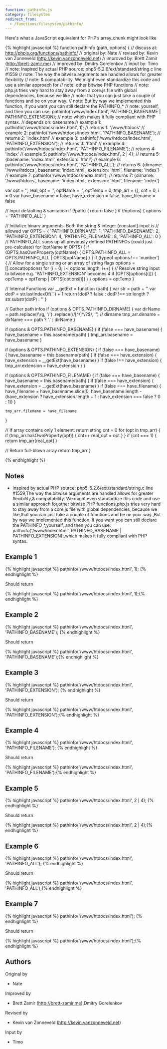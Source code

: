 ```yaml
---
function: pathinfo.js
category: filesystem
redirect_from:
  - /functions/filesystem/pathinfo/
---
```


<!-- WARNING! This file is auto generated by `npm run web:inject`, do not edit by hand -->

Here's what a JavaScript equivalent for PHP’s array_chunk might look like

{% highlight javascript %}
function pathinfo (path, options) {
  //  discuss at: http://phpjs.org/functions/pathinfo/
  // original by: Nate
  //  revised by: Kevin van Zonneveld (http://kevin.vanzonneveld.net)
  // improved by: Brett Zamir (http://brett-zamir.me)
  // improved by: Dmitry Gorelenkov
  //    input by: Timo
  //        note: Inspired by actual PHP source: php5-5.2.6/ext/standard/string.c line #1559
  //        note: The way the bitwise arguments are handled allows for greater flexibility
  //        note: & compatability. We might even standardize this code and use a similar approach for
  //        note: other bitwise PHP functions
  //        note: php.js tries very hard to stay away from a core.js file with global dependencies, because we like
  //        note: that you can just take a couple of functions and be on your way.
  //        note: But by way we implemented this function, if you want you can still declare the PATHINFO_*
  //        note: yourself, and then you can use: pathinfo('/www/index.html', PATHINFO_BASENAME | PATHINFO_EXTENSION);
  //        note: which makes it fully compliant with PHP syntax.
  //  depends on: basename
  //   example 1: pathinfo('/www/htdocs/index.html', 1);
  //   returns 1: '/www/htdocs'
  //   example 2: pathinfo('/www/htdocs/index.html', 'PATHINFO_BASENAME');
  //   returns 2: 'index.html'
  //   example 3: pathinfo('/www/htdocs/index.html', 'PATHINFO_EXTENSION');
  //   returns 3: 'html'
  //   example 4: pathinfo('/www/htdocs/index.html', 'PATHINFO_FILENAME');
  //   returns 4: 'index'
  //   example 5: pathinfo('/www/htdocs/index.html', 2 | 4);
  //   returns 5: {basename: 'index.html', extension: 'html'}
  //   example 6: pathinfo('/www/htdocs/index.html', 'PATHINFO_ALL');
  //   returns 6: {dirname: '/www/htdocs', basename: 'index.html', extension: 'html', filename: 'index'}
  //   example 7: pathinfo('/www/htdocs/index.html');
  //   returns 7: {dirname: '/www/htdocs', basename: 'index.html', extension: 'html', filename: 'index'}

  var opt = '',
    real_opt = '',
    optName = '',
    optTemp = 0,
    tmp_arr = {},
    cnt = 0,
    i = 0
  var have_basename = false,
    have_extension = false,
    have_filename = false

  // Input defaulting & sanitation
  if (!path) {
    return false
  }
  if (!options) {
    options = 'PATHINFO_ALL'
  }

  // Initialize binary arguments. Both the string & integer (constant) input is
  // allowed
  var OPTS = {
    'PATHINFO_DIRNAME': 1,
    'PATHINFO_BASENAME': 2,
    'PATHINFO_EXTENSION': 4,
    'PATHINFO_FILENAME': 8,
    'PATHINFO_ALL': 0
  }
  // PATHINFO_ALL sums up all previously defined PATHINFOs (could just pre-calculate)
  for (optName in OPTS) {
    if (OPTS.hasOwnProperty(optName)) {
      OPTS.PATHINFO_ALL = OPTS.PATHINFO_ALL | OPTS[optName]
    }
  }
  if (typeof options !== 'number') {
    // Allow for a single string or an array of string flags
    options = [].concat(options)
    for (i = 0; i < options.length; i++) {
      // Resolve string input to bitwise e.g. 'PATHINFO_EXTENSION' becomes 4
      if (OPTS[options[i]]) {
        optTemp = optTemp | OPTS[options[i]]
      }
    }
    options = optTemp
  }

  // Internal Functions
  var __getExt = function (path) {
    var str = path + ''
    var dotP = str.lastIndexOf('.') + 1
    return !dotP ? false : dotP !== str.length ? str.substr(dotP) : ''
  }

  // Gather path infos
  if (options & OPTS.PATHINFO_DIRNAME) {
    var dirName = path.replace(/\\/g, '/')
      .replace(/\/[^\/]*\/?$/, '') // dirname
    tmp_arr.dirname = dirName === path ? '.' : dirName
  }

  if (options & OPTS.PATHINFO_BASENAME) {
    if (false === have_basename) {
      have_basename = this.basename(path)
    }
    tmp_arr.basename = have_basename
  }

  if (options & OPTS.PATHINFO_EXTENSION) {
    if (false === have_basename) {
      have_basename = this.basename(path)
    }
    if (false === have_extension) {
      have_extension = __getExt(have_basename)
    }
    if (false !== have_extension) {
      tmp_arr.extension = have_extension
    }
  }

  if (options & OPTS.PATHINFO_FILENAME) {
    if (false === have_basename) {
      have_basename = this.basename(path)
    }
    if (false === have_extension) {
      have_extension = __getExt(have_basename)
    }
    if (false === have_filename) {
      have_filename = have_basename.slice(0, have_basename.length - (have_extension ? have_extension.length + 1 :
        have_extension === false ? 0 : 1))
    }

    tmp_arr.filename = have_filename
  }

  // If array contains only 1 element: return string
  cnt = 0
  for (opt in tmp_arr) {
    if (tmp_arr.hasOwnProperty(opt)) {
      cnt++
      real_opt = opt
    }
  }
  if (cnt === 1) {
    return tmp_arr[real_opt]
  }

  // Return full-blown array
  return tmp_arr
}

{% endhighlight %}

## Notes
- Inspired by actual PHP source: php5-5.2.6/ext/standard/string.c line #1559,The way the bitwise arguments are handled allows for greater flexibility,& compatability. We might even standardize this code and use a similar approach for,other bitwise PHP functions,php.js tries very hard to stay away from a core.js file with global dependencies, because we like,that you can just take a couple of functions and be on your way.,But by way we implemented this function, if you want you can still declare the PATHINFO_*,yourself, and then you can use: pathinfo('/www/index.html', PATHINFO_BASENAME | PATHINFO_EXTENSION);,which makes it fully compliant with PHP syntax.

## Example 1

{% highlight javascript %}
pathinfo('/www/htdocs/index.html', 1);
{% endhighlight %}

Should return

{% highlight javascript %}
pathinfo('/www/htdocs/index.html', 1);{% endhighlight %}

## Example 2

{% highlight javascript %}
pathinfo('/www/htdocs/index.html', 'PATHINFO_BASENAME');
{% endhighlight %}

Should return

{% highlight javascript %}
pathinfo('/www/htdocs/index.html', 'PATHINFO_BASENAME');{% endhighlight %}

## Example 3

{% highlight javascript %}
pathinfo('/www/htdocs/index.html', 'PATHINFO_EXTENSION');
{% endhighlight %}

Should return

{% highlight javascript %}
pathinfo('/www/htdocs/index.html', 'PATHINFO_EXTENSION');{% endhighlight %}

## Example 4

{% highlight javascript %}
pathinfo('/www/htdocs/index.html', 'PATHINFO_FILENAME');
{% endhighlight %}

Should return

{% highlight javascript %}
pathinfo('/www/htdocs/index.html', 'PATHINFO_FILENAME');{% endhighlight %}

## Example 5

{% highlight javascript %}
pathinfo('/www/htdocs/index.html', 2 | 4);
{% endhighlight %}

Should return

{% highlight javascript %}
pathinfo('/www/htdocs/index.html', 2 | 4);{% endhighlight %}

## Example 6

{% highlight javascript %}
pathinfo('/www/htdocs/index.html', 'PATHINFO_ALL');
{% endhighlight %}

Should return

{% highlight javascript %}
pathinfo('/www/htdocs/index.html', 'PATHINFO_ALL');{% endhighlight %}

## Example 7

{% highlight javascript %}
pathinfo('/www/htdocs/index.html');
{% endhighlight %}

Should return

{% highlight javascript %}
pathinfo('/www/htdocs/index.html');{% endhighlight %}


## Authors


Original by

- Nate


Improved by

- Brett Zamir (http://brett-zamir.me),Dmitry Gorelenkov


Revised by

- Kevin van Zonneveld (http://kevin.vanzonneveld.net)


Input by

- Timo

